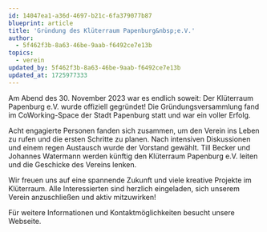 ```yaml
---
id: 14047ea1-a36d-4697-b21c-6fa379077b87
blueprint: article
title: 'Gründung des Klüterraum Papenburg&nbsp;e.V.'
author:
  - 5f462f3b-8a63-46be-9aab-f6492ce7e13b
topics:
  - verein
updated_by: 5f462f3b-8a63-46be-9aab-f6492ce7e13b
updated_at: 1725977333
---
```

Am Abend des 30. November 2023 war es endlich soweit: Der Klüterraum Papenburg e.V. wurde offiziell gegründet! Die Gründungsversammlung fand im CoWorking-Space der Stadt Papenburg statt und war ein voller Erfolg.

Acht engagierte Personen fanden sich zusammen, um den Verein ins Leben zu rufen und die ersten Schritte zu planen. Nach intensiven Diskussionen und einem regen Austausch wurde der Vorstand gewählt. Till Becker und Johannes Watermann werden künftig den Klüterraum Papenburg e.V. leiten und die Geschicke des Vereins lenken.

Wir freuen uns auf eine spannende Zukunft und viele kreative Projekte im Klüterraum. Alle Interessierten sind herzlich eingeladen, sich unserem Verein anzuschließen und aktiv mitzuwirken!

Für weitere Informationen und Kontaktmöglichkeiten besucht unsere Webseite.